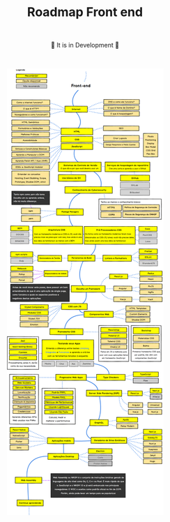 # <div align="center"> Roadmap Front end </div>

</br>

<div align="center">
<p>🚧 It is in Development 🚧</p>

</br>

![image 1](/.github/frontend.jpg)

</div>

</br>
